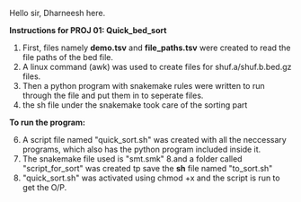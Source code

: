 Hello sir, Dharneesh here.

**Instructions for PROJ 01: Quick_bed_sort**

1. First, files namely **demo.tsv** and **file_paths.tsv** were created to read the file paths of the bed file.
2. A linux command (awk) was used to create files for shuf.a/shuf.b.bed.gz files.
3. Then a python program with snakemake rules were written to run through the file and put them in to seperate files.
4. the sh file under the snakemake took care of the sorting part

**To run the program:**
   
6. A script file named "quick_sort.sh" was created with all the neccessary programs, which also has the python program included inside it.
7. The snakemake file  used is "smt.smk"
8.and a folder called "script_for_sort" was created tp save the **sh** file named "to_sort.sh"
9. "quick_sort.sh" was activated using chmod +x and the script is run to get the O/P.
